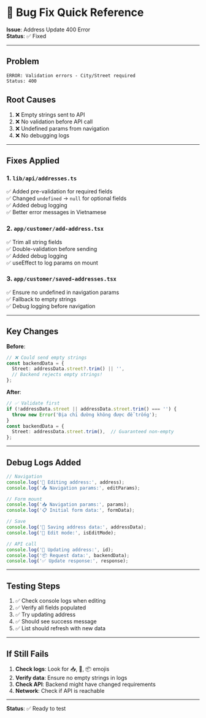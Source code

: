# 🐛 Bug Fix Quick Reference

**Issue**: Address Update 400 Error  
**Status**: ✅ Fixed

---

## Problem
```
ERROR: Validation errors - City/Street required
Status: 400
```

## Root Causes
1. ❌ Empty strings sent to API
2. ❌ No validation before API call
3. ❌ Undefined params from navigation
4. ❌ No debugging logs

---

## Fixes Applied

### 1. `lib/api/addresses.ts`
✅ Added pre-validation for required fields  
✅ Changed `undefined` → `null` for optional fields  
✅ Added debug logging  
✅ Better error messages in Vietnamese

### 2. `app/customer/add-address.tsx`
✅ Trim all string fields  
✅ Double-validation before sending  
✅ Added debug logging  
✅ useEffect to log params on mount

### 3. `app/customer/saved-addresses.tsx`
✅ Ensure no undefined in navigation params  
✅ Fallback to empty strings  
✅ Debug logging before navigation

---

## Key Changes

**Before**:
```typescript
// ❌ Could send empty strings
const backendData = {
  Street: addressData.street?.trim() || '',
  // Backend rejects empty strings!
};
```

**After**:
```typescript
// ✅ Validate first
if (!addressData.street || addressData.street.trim() === '') {
  throw new Error('Địa chỉ đường không được để trống');
}
const backendData = {
  Street: addressData.street.trim(),  // Guaranteed non-empty
};
```

---

## Debug Logs Added

```typescript
// Navigation
console.log('🔄 Editing address:', address);
console.log('📤 Navigation params:', editParams);

// Form mount
console.log('📥 Navigation params:', params);
console.log('📋 Initial form data:', formData);

// Save
console.log('💾 Saving address data:', addressData);
console.log('🔧 Edit mode:', isEditMode);

// API call
console.log('🔄 Updating address:', id);
console.log('📦 Request data:', backendData);
console.log('✅ Update response:', response);
```

---

## Testing Steps

1. ✅ Check console logs when editing
2. ✅ Verify all fields populated
3. ✅ Try updating address
4. ✅ Should see success message
5. ✅ List should refresh with new data

---

## If Still Fails

1. **Check logs**: Look for 📥, 💾, 📦 emojis
2. **Verify data**: Ensure no empty strings in logs
3. **Check API**: Backend might have changed requirements
4. **Network**: Check if API is reachable

---

**Status**: ✅ Ready to test

